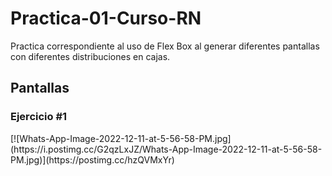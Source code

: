 # Practica-01-Curso-RN
Practica correspondiente al uso de Flex Box al generar diferentes pantallas con diferentes distribuciones en cajas. 

<h2> Pantallas </h2>

<h3> Ejercicio #1 </h3>
[![Whats-App-Image-2022-12-11-at-5-56-58-PM.jpg](https://i.postimg.cc/G2qzLxJZ/Whats-App-Image-2022-12-11-at-5-56-58-PM.jpg)](https://postimg.cc/hzQVMxYr)

